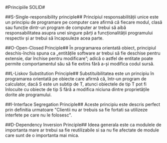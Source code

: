 #Principiile SOLID#

##S-Single-responsibility principle##
Principiul responsabilității unice este un principiu de programare pe computer care afirmă că fiecare modul,
clasă sau funcție dintr-un program de computer ar trebui să aibă responsabilitatea asupra unei singure părți a
funcționalității programului respectiv și ar trebui să încapsuleze acea parte.


##O-Open-Closed Principle##
În programarea orientată obiect, principiul deschis-închis spuna ca „entitățile software ar trebui să fie deschise pentru
extensie, dar închise pentru modificare”; adică o astfel de entitate poate permite comportamentul său să fie extins fără 
a-și modifica codul sursă.


##L-Liskov Substitution Principle##
Substituibilitatea este un principiu în programarea orientată pe obiecte care afirmă că, într-un program de calculator,
dacă S este un subtip de T, atunci obiectele de tip T pot fi înlocuite cu obiecte de tip S fără a modifica niciuna dintre
proprietățile dorite ale programului.


##I-Interface Segregation Principle##
Aceste principiu este descris perfect prin definitia urmatoare "Clientii nu ar trebuis sa fie fortati sa utilizeze interfete
pe care nu le folosesc".


##D-Dependency Inversion Principle##
Ideea generala este ca modulele de importanta mare ar trebui sa fie reutilizabile si sa nu fie afectate de module care sunt
de o importanta mai mica.